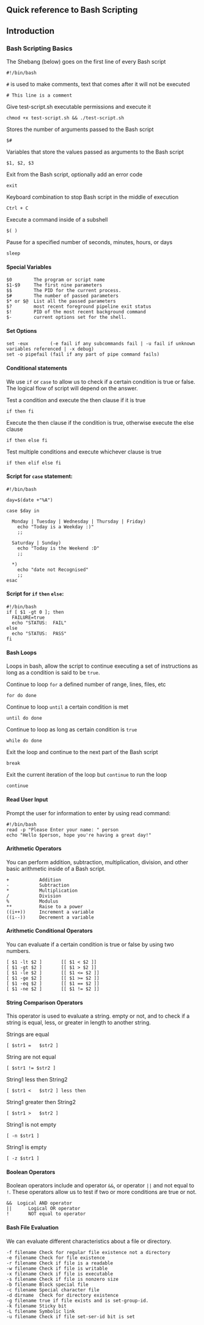 ## Quick reference to Bash Scripting

## Introduction

### Bash Scripting Basics

The Shebang (below) goes on the first line of every Bash script
```
#!/bin/bash
```

`#` is	used to make comments, text that comes after it will not be executed
```
# This line is a comment
```

Give test-script.sh executable permissions and execute it
```
chmod +x test-script.sh && ./test-script.sh
```
Stores the number of arguments passed to the Bash script
```
$#
```
Variables that store the values passed as arguments to the Bash script
```
$1, $2, $3
```
Exit from the Bash script, optionally add an error code
```
exit
```
Keyboard combination to stop Bash script in the middle of execution
```
Ctrl + C
```
Execute a command inside of a subshell
```
$( )
```
Pause for a specified number of seconds, minutes, hours, or days
```
sleep
```

#### Special Variables
```
$0        The program or script name
$1-$9     The first nine parameters
$$        The PID for the current process.
$#        The number of passed parameters
$* or $@  List all the passed parameters
$?        most recent foreground pipeline exit status
$!        PID of the most recent background command
$-        current options set for the shell.
```

#### Set Options
```
set -eux        (-e fail if any subcommands fail | -u fail if unknown variables referenced | -x debug)
set -o pipefail (fail if any part of pipe command fails)
```

#### Conditional statements

We use `if` or `case` to allow us to check if a certain condition is true or false. The logical flow of script will depend on the answer.

Test a condition and execute the then clause if it is true
```
if then fi
```
Execute the then clause if the condition is true, otherwise execute the else clause
```
if then else fi
```
Test multiple conditions and execute whichever clause is true
```
if then elif else fi
```

#### Script for `case` statement:

```
#!/bin/bash

day=$(date +"%A")

case $day in

  Monday | Tuesday | Wednesday | Thursday | Friday)
    echo "Today is a Weekday :)"
    ;;

  Saturday | Sunday)
    echo "Today is the Weekend :D"
    ;;

  *)
    echo "date not Recognised"
    ;;
esac
```

#### Script for `if` `then` `else`:

```
#!/bin/bash
if [ $1 -gt 0 ]; then
  FAILURE=true
  echo "STATUS:  FAIL"
else
  echo "STATUS:  PASS"
fi
```


#### Bash Loops
Loops in bash, allow the script to continue executing a set of instructions as long as a condition is said to be `true`.

Continue to loop `for` a defined number of range, lines, files, etc
```
for do done
```
Continue to loop `until` a certain condition is met
```
until do done
```
Continue to loop as long as certain condition is `true`
```
while do done
```
Exit the loop and continue to the next part of the Bash script
```
break
```
Exit the current iteration of the loop but `continue` to run the loop
```
continue
```

#### Read User Input
Prompt the user for information to enter by using read command:
```
#!/bin/bash
read -p "Please Enter your name: " person
echo "Hello $person, hope you're having a great day!"
```

#### Arithmetic Operators
You can perform addition, subtraction, multiplication, division, and other basic arithmetic inside of a Bash script.
```
+       	Addition
-       	Subtraction
*       	Multiplication
/       	Division
%       	Modulus
**      	Raise to a power
((i++)) 	Increment a variable
((i--)) 	Decrement a variable
```
#### Arithmetic Conditional Operators
You can evaluate if a certain condition is true or false by using two numbers.
```
[ $1 -lt $2 ]   	[[ $1 < $2 ]]
[ $1 -gt $2 ]   	[[ $1 > $2 ]]
[ $1 -le $2 ]   	[[ $1 <= $2 ]]
[ $1 -ge $2 ]   	[[ $1 >= $2 ]]
[ $1 -eq $2 ]   	[[ $1 == $2 ]]
[ $1 -ne $2 ]   	[[ $1 != $2 ]]
```

#### String Comparison Operators
This operator is used to evaluate a string. empty or not, and to check if a string is equal, less, or greater in length to another string.

Strings are equal
```
[ $str1 =	$str2 ]
```
String are not equal
```
[ $str1 != $str2 ]
```
String1 less then String2
```
[ $str1 <	$str2 ] less then
```
String1 greater then String2
```
[ $str1 >	$str2 ]
```
String1 is not empty
```
[ -n $str1 ]
```
String1 is empty
```
[ -z $str1 ]
```



#### Boolean Operators
Boolean operators include and operator `&&`, or operator `||` and not equal to `!`. These operators allow us to test if two or more conditions are true or not.
```
&&	Logical AND operator
||	    Logical OR operator
!	    NOT equal to operator
```


#### Bash File Evaluation
We can evaluate different characteristics about a file or directory.

```
-f filename	Check for regular file existence not a directory
-e filename	Check for file existence
-r filename	Check if file is a readable
-w filename	Check if file is writable
-x filename	Check if file is executable
-s filename	Check if file is nonzero size
-b filename	Block special file
-c filename	Special character file
-d dirname	Check for directory existence
-g filename	true if file exists and is set-group-id.
-k filename	Sticky bit
-L filename	Symbolic link
-u filename	Check if file set-ser-id bit is set
```


